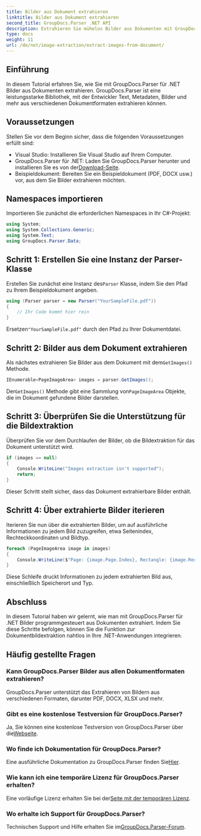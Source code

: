 ```yaml
---
title: Bilder aus Dokument extrahieren
linktitle: Bilder aus Dokument extrahieren
second_title: GroupDocs.Parser .NET API
description: Extrahieren Sie mühelos Bilder aus Dokumenten mit GroupDocs.Parser für .NET. Ihre Dokumentverarbeitungsfunktionen und die Optimierung von Bildextraktionsaufgaben sind effizient.
type: docs
weight: 11
url: /de/net/image-extraction/extract-images-from-document/
---
```

## Einführung
In diesem Tutorial erfahren Sie, wie Sie mit GroupDocs.Parser für .NET Bilder aus Dokumenten extrahieren. GroupDocs.Parser ist eine leistungsstarke Bibliothek, mit der Entwickler Text, Metadaten, Bilder und mehr aus verschiedenen Dokumentformaten extrahieren können.
## Voraussetzungen
Stellen Sie vor dem Beginn sicher, dass die folgenden Voraussetzungen erfüllt sind:
- Visual Studio: Installieren Sie Visual Studio auf Ihrem Computer.
-  GroupDocs.Parser für .NET: Laden Sie GroupDocs.Parser herunter und installieren Sie es von der[Download-Seite](https://releases.groupdocs.com/parser/net/).
- Beispieldokument: Bereiten Sie ein Beispieldokument (PDF, DOCX usw.) vor, aus dem Sie Bilder extrahieren möchten.

## Namespaces importieren
Importieren Sie zunächst die erforderlichen Namespaces in Ihr C#-Projekt:
```csharp
using System;
using System.Collections.Generic;
using System.Text;
using GroupDocs.Parser.Data;
```
## Schritt 1: Erstellen Sie eine Instanz der Parser-Klasse
 Erstellen Sie zunächst eine Instanz des`Parser` Klasse, indem Sie den Pfad zu Ihrem Beispieldokument angeben.
```csharp
using (Parser parser = new Parser("YourSampleFile.pdf"))
{
    // Ihr Code kommt hier rein
}
```
 Ersetzen`"YourSampleFile.pdf"` durch den Pfad zu Ihrer Dokumentdatei.
## Schritt 2: Bilder aus dem Dokument extrahieren
 Als nächstes extrahieren Sie Bilder aus dem Dokument mit dem`GetImages()` Methode.
```csharp
IEnumerable<PageImageArea> images = parser.GetImages();
```
 Der`GetImages()` Methode gibt eine Sammlung von`PageImageArea` Objekte, die im Dokument gefundene Bilder darstellen.
## Schritt 3: Überprüfen Sie die Unterstützung für die Bildextraktion
Überprüfen Sie vor dem Durchlaufen der Bilder, ob die Bildextraktion für das Dokument unterstützt wird.
```csharp
if (images == null)
{
    Console.WriteLine("Images extraction isn't supported");
    return;
}
```
Dieser Schritt stellt sicher, dass das Dokument extrahierbare Bilder enthält.
## Schritt 4: Über extrahierte Bilder iterieren
Iterieren Sie nun über die extrahierten Bilder, um auf ausführliche Informationen zu jedem Bild zuzugreifen, etwa Seitenindex, Rechteckkoordinaten und Bildtyp.
```csharp
foreach (PageImageArea image in images)
{
    Console.WriteLine($"Page: {image.Page.Index}, Rectangle: {image.Rectangle}, Type: {image.FileType}");
}
```
Diese Schleife druckt Informationen zu jedem extrahierten Bild aus, einschließlich Speicherort und Typ.

## Abschluss
In diesem Tutorial haben wir gelernt, wie man mit GroupDocs.Parser für .NET Bilder programmgesteuert aus Dokumenten extrahiert. Indem Sie diese Schritte befolgen, können Sie die Funktion zur Dokumentbildextraktion nahtlos in Ihre .NET-Anwendungen integrieren.

## Häufig gestellte Fragen
### Kann GroupDocs.Parser Bilder aus allen Dokumentformaten extrahieren?
GroupDocs.Parser unterstützt das Extrahieren von Bildern aus verschiedenen Formaten, darunter PDF, DOCX, XLSX und mehr.
### Gibt es eine kostenlose Testversion für GroupDocs.Parser?
 Ja, Sie können eine kostenlose Testversion von GroupDocs.Parser über die[Webseite](https://releases.groupdocs.com/).
### Wo finde ich Dokumentation für GroupDocs.Parser?
 Eine ausführliche Dokumentation zu GroupDocs.Parser finden Sie[Hier](https://reference.groupdocs.com/parser/net/).
### Wie kann ich eine temporäre Lizenz für GroupDocs.Parser erhalten?
 Eine vorläufige Lizenz erhalten Sie bei der[Seite mit der temporären Lizenz](https://purchase.groupdocs.com/temporary-license/).
### Wo erhalte ich Support für GroupDocs.Parser?
 Technischen Support und Hilfe erhalten Sie im[GroupDocs.Parser-Forum](https://forum.groupdocs.com/c/parser/17).